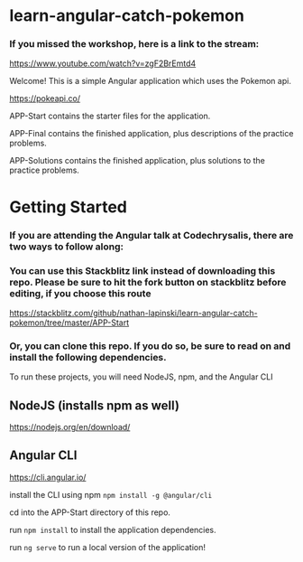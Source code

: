# learn-angular-catch-pokemon

### If you missed the workshop, here is a link to the stream:
https://www.youtube.com/watch?v=zgF2BrEmtd4

Welcome! This is a simple Angular application which uses the Pokemon api.

https://pokeapi.co/

APP-Start contains the starter files for the application.

APP-Final contains the finished application, plus descriptions of the practice problems.

APP-Solutions contains the finished application, plus solutions to the practice problems.

# Getting Started

### If you are attending the Angular talk at Codechrysalis, there are two ways to follow along:

### You can use this Stackblitz link instead of downloading this repo. Please be sure to hit the fork button on stackblitz before editing, if you choose this route
https://stackblitz.com/github/nathan-lapinski/learn-angular-catch-pokemon/tree/master/APP-Start


### Or, you can clone this repo. If you do so, be sure to read on and install the following dependencies.
To run these projects, you will need NodeJS, npm, and the Angular CLI

## NodeJS (installs npm as well)
https://nodejs.org/en/download/

## Angular CLI
https://cli.angular.io/


install the CLI using npm
`npm install -g @angular/cli`

cd into the APP-Start directory of this repo.

run `npm install` to install the application dependencies.

run `ng serve` to run a local version of the application!
